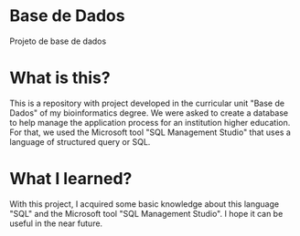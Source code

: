 # Base de Dados
Projeto de base de dados

# What is this? 
This is a repository with  project developed in the curricular unit "Base de Dados" of my bioinformatics degree.
We were asked to create a database to help manage the application process for an institution higher education. 
For that, we used the Microsoft tool "SQL Management Studio" that uses a language of structured query or SQL.

# What I learned?
With this project, I acquired some basic knowledge about this language "SQL" and the Microsoft tool "SQL Management Studio".
I hope it can be useful in the near future.
